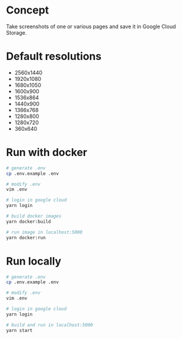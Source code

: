 # Concept

Take screenshots of one or various pages and save it in Google Cloud Storage.

# Default resolutions

- 2560x1440
- 1920x1080
- 1680x1050
- 1600x900
- 1536x864
- 1440x900
- 1366x768
- 1280x800
- 1280x720
- 360x640

# Run with docker

```bash
# generate .env
cp .env.example .env

# modify .env
vim .env

# login in google cloud
yarn login

# build docker images
yarn docker:build

# run image in localhost:5000
yarn docker:run
```

# Run locally

```bash
# generate .env
cp .env.example .env

# modify .env
vim .env

# login in google cloud
yarn login

# build and run in localhost:5000
yarn start
```
